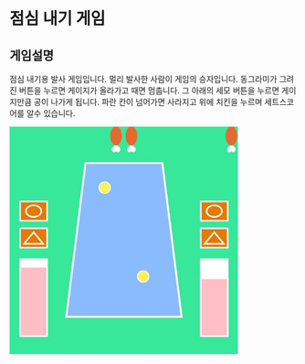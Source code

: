 점심 내기 게임
===
게임설명
---
점심 내기용 발사 게임입니다. 멀리 발사한 사람이 게임의 승자입니다.
동그라미가 그려진 버튼을 누르면 게이지가 올라가고 때면 멈춥니다.
그 아래의 세모 버튼을 누르면 게이지만큼 공이 나가게 됩니다. 
파란 칸이 넘어가면 사라지고 위에 치킨을 누르며 세트스코어를 알수 있습니다.

<img width="400" src="Game - Bettinglunch.jpg">

